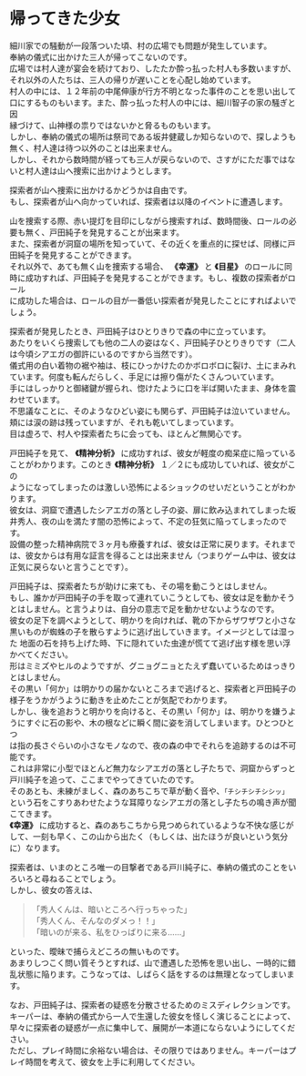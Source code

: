 # 帰ってきた少女  

細川家での騒動が一段落ついた頃、村の広場でも問題が発生しています。  
奉納の儀式に出かけた三人が帰ってこないのです。  
広場では村人達が宴会を続けており、したたか酔っ払った村人も多数いますが、それ以外の人たちは、三人の帰りが遅いことを心配し始めています。  
村人の中には、１２年前の中尾伸康が行方不明となった事件のことを思い出して口にするものもいます。また、酔っ払った村人の中には、細川智子の家の騒ぎと因  
縁づけて、山神様の祟りではないかと脅るものもいます。  
しかし、奉納の儀式の場所は祭司である坂井健蔵しか知らないので、探しようも無く、村人達は待つ以外のことは出来ません。  
しかし、それから数時間が経っても三人が戻らないので、さすがにただ事ではないと村人達は山へ捜索に出かけようとします。  

探索者が山へ捜索に出かけるかどうかは自由です。  
もし、探索者が山へ向かっていれば、探索者は以降のイベントに遭遇します。  

山を捜索する際、赤い提灯を目印にしながら捜索すれば、数時間後、ロールの必要も無く、戸田純子を発見することが出来ます。  
また、探索者が洞窟の場所を知っていて、その近くを重点的に探せば、同様に戸田純子を発見することができます。  
それ以外で、あても無く山を捜索する場合、 **《幸運》** と **《目星》** のロールに同時に成功すれば、戸田純子を発見することができます。もし、複数の探索者がロール  
に成功した場合は、ロールの目が一番低い探索者が発見したことにすればよいでしょう。  

探索者が発見したとき、戸田純子はひとりきりで森の中に立っています。  
あたりをいくら捜索しても他の二人の姿はなく、戸田純子ひとりきりです（二人は今頃シアエガの御許にいるのですから当然です）。  
儀式用の白い着物の裾や袖は、枝にひっかけたのかボロボロに裂け、土にまみれています。何度も転んだらしく、手足には擦り傷がたくさんついています。  
手にはしっかりと御緒鍵が握られ、惚けたように口を半ば開いたまま、身体を震わせています。  
不思議なことに、そのようなひどい姿にも関らず、戸田純子は泣いていません。  
頬には涙の跡は残っていますが、それも乾いてしまっています。  
目は虚ろで、村人や探索者たちに会っても、ほとんど無関心です。  

戸田純子を見て、 **《精神分析》** に成功すれば、彼女が軽度の痴呆症に陥っていることがわかります。このとき **《精神分析》** １／２にも成功していれば、彼女がこの  
ようになってしまったのは激しい恐怖によるショックのせいだということがわかります。  
彼女は、洞窟で遭遇したシアエガの落とし子の姿、扉に飲み込まれてしまった坂井秀人、夜の山を満たす闇の恐怖によって、不定の狂気に陥ってしまったのです。  
設備の整った精神病院で３ヶ月も療養すれば、彼女は正常に戻ります。それまでは、彼女からは有用な証言を得ることは出来ません（つまりゲーム中は、彼女は正気に戻らないと言うことです）。  

戸田純子は、探索者たちが助けに来ても、その場を動こうとはしません。  
もし、誰かが戸田純子の手を取って連れていこうとしても、彼女は足を動かそうとはしません。と言うよりは、自分の意志で足を動かせないようなのです。  
彼女の足下を調べようとして、明かりを向ければ、靴の下からザワザワと小さな黒いものが蜘蛛の子を散らすように逃げ出していきます。イメージとしては湿った  地面の石を持ち上げた時、下に隠れていた虫達が慌てて逃げ出す様を思い浮かべてください。  
形はミミズやヒルのようですが、グニョグニョとたえず蠢いているためはっきりとはしません。  
その黒い「何か」は明かりの届かないところまで逃げると、探索者と戸田純子の様子をうかがうように動きを止めたことが気配でわかります。  
しかし、後を追おうと明かりを向けると、その黒い「何か」は、明かりを嫌うようにすぐに石の影や、木の根などに瞬く間に姿を消してしまいます。ひとつひとつ  
は指の長さぐらいの小さなモノなので、夜の森の中でそれらを追跡するのは不可能です。  
これは非常に小型でほとんど無力なシアエガの落とし子たちで、洞窟からずっと戸川純子を追って、ここまでやってきていたのです。  
そのあとも、未練がましく、森のあちこちで草が動く音や、`「チシチシチシシッ」`という石をこすりあわせたような耳障りなシアエガの落とし子たちの鳴き声が聞こてきます。  
**《幸運》** に成功すると、森のあちこちから見つめられているような不快な感じがして、一刻も早く、この山から出たく（もしくは、出たほうが良いという気分に）なります。  

探索者は、いまのところ唯一の目撃者である戸川純子に、奉納の儀式のことをいろいろと尋ねることでしょう。  
しかし、彼女の答えは、  

> 「秀人くんは、暗いところへ行っちゃった」  
> 「秀人くん、そんなのダメっ！！」  
> 「暗いのが来る、私をひっばりに来る……」  

といった、曖昧で捕らえどころの無いものです。  
あまりしつこく問い質そうとすれば、山で遭遇した恐怖を思い出し、一時的に錯乱状態に陥ります。こうなっては、しばらく話をするのは無理となってしまいます。  

なお、戸田純子は、探索者の疑惑を分散させるためのミスディレクションです。  
キーパーは、奉納の儀式から一人で生還した彼女を怪しく演じることによって、早々に探索者の疑惑が一点に集中して、展開が一本道にならないようにしてください。  
ただし、プレイ時間に余裕ない場合は、その限りではありません。キーパーはプレイ時間を考えて、彼女を上手に利用してください。  

